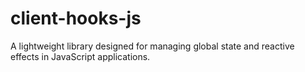 # client-hooks-js
A lightweight library designed for managing global state and reactive effects in JavaScript applications.
